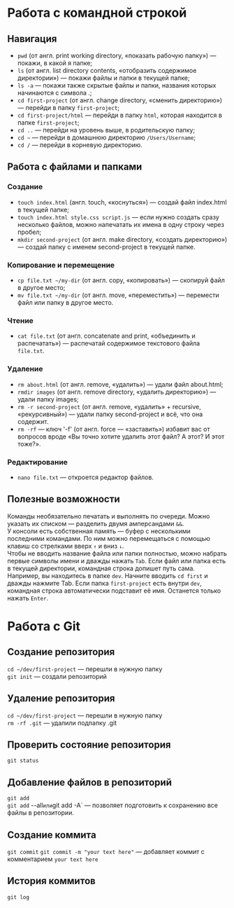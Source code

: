 # Работа с командной строкой  


## Навигация

- `pwd` (от англ. print working directory, «показать рабочую папку») — покажи, в какой я папке;  
- `ls` (от англ. list directory contents, «отобразить содержимое директории») — покажи файлы и папки в текущей папке;  
- `ls -a` — покажи также скрытые файлы и папки, названия которых начинаются с символа .;  
- `cd first-project` (от англ. change directory, «сменить директорию») — перейди в папку `first-project`;  
- `cd first-project/html` — перейди в папку `html`, которая находится в папке `first-project`;  
- `cd ..` — перейди на уровень выше, в родительскую папку; 
- `cd ~` — перейди в домашнюю директорию `/Users/Username`;  
- `cd /` — перейди в корневую директорию.  


## Работа с файлами и папками


### Создание


- `touch index.html` (англ. touch, «коснуться») — создай файл index.html в текущей папке;  
- `touch index.html style.css script.js` — если нужно создать сразу несколько файлов, можно напечатать их имена в одну строку через пробел;  
- `mkdir second-project` (от англ. make directory, «создать директорию») — создай папку с именем second-project в текущей папке.  


### Копирование и перемещение  


- `cp file.txt ~/my-dir` (от англ. copy, «копировать») — скопируй файл в другое место;  
- `mv file.txt ~/my-dir` (от англ. move, «переместить») — перемести файл или папку в другое место.  


### Чтение  


- `cat file.txt` (от англ. concatenate and print, «объединить и распечатать») — распечатай содержимое текстового файла `file.txt`.  


### Удаление  


- `rm about.html` (от англ. remove, «удалить») — удали файл about.html;  
- `rmdir images` (от англ. remove directory, «удалить директорию») — удали папку images;  
- `rm -r second-project` (от англ. remove, «удалить» + recursive, «рекурсивный») — удали папку second-project и всё, что она содержит.  
- `rm -rf` — ключ '-f' (от англ. force — «заставить») избавит вас от вопросов вроде «Вы точно хотите удалить этот файл? А этот? И этот тоже?».

### Редактирование

- `nano file.txt` — откроется редактор файлов.  


## Полезные возможности  


Команды необязательно печатать и выполнять по очереди. Можно указать их списком — разделить двумя амперсандами `&&`.  
У консоли есть собственная память — буфер с несколькими последними командами. По ним можно перемещаться с помощью клавиш со стрелками вверх `↑` и вниз `↓`.  
Чтобы не вводить название файла или папки полностью, можно набрать первые символы имени и дважды нажать `Tab`. Если файл или папка есть в текущей директории, командная строка допишет путь сама.  
Например, вы находитесь в папке `dev`. Начните вводить `cd first` и дважды нажмите Tab. Если папка `first-project` есть внутри `dev`, командная строка автоматически подставит её имя. Останется только нажать `Enter`.  


# Работа с  Git  


## Создание репозитория  


`cd ~/dev/first-project` — перешли в нужную папку  
`git init` — создали репозиторий  


## Удаление репозитория  


`cd ~/dev/first-project` — перешли в нужную папку  
`rm -rf .git` — удалили подпапку .git   

## Проверить состояние репозитория  


`git status`  


## Добавление файлов в репозиторий  


`git add`  
`git add` --all` или `git add -A` — позволяет подготовить к сохранению все файлы в репозитории.  


## Создание коммита  


`git commit` 
`git commit -m "your text here"` — добавляет коммит с комментарием `your text here`  


## История коммитов

`git log`  